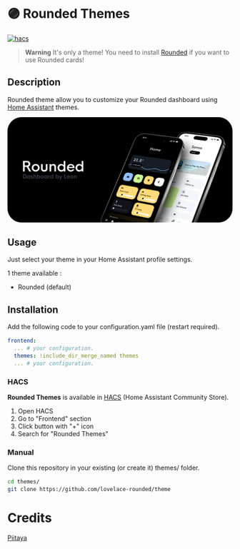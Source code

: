 # 🟣 Rounded Themes

[![hacs][hacs-badge]][hacs-url]

> **Warning**
> It's only a theme! You need to install [Rounded][rounded] if you want to use Rounded cards!

## Description

Rounded theme allow you to customize your Rounded dashboard using [Home Assistant][home-assistant] themes.

![Overview](./docs/preview.png)

## Usage

Just select your theme in your Home Assistant profile settings.

1 theme available :

-   Rounded (default)

## Installation

Add the following code to your configuration.yaml file (restart required).

```yaml
frontend:
  ... # your configuration.
  themes: !include_dir_merge_named themes
  ... # your configuration.
```

### HACS

**Rounded Themes** is available in [HACS][hacs] (Home Assistant Community Store).

1. Open HACS
2. Go to "Frontend" section
3. Click button with "+" icon
4. Search for "Rounded Themes"

### Manual

Clone this repository in your existing (or create it) themes/ folder.

```sh
cd themes/
git clone https://github.com/lovelace-rounded/theme
```

# Credits

[Piitaya](https://github.com/piitaya)

<!-- Badges -->

[hacs-url]: https://github.com/hacs/integration
[hacs-badge]: https://img.shields.io/badge/hacs-default-orange.svg?style=flat-square

<!-- References -->

[home-assistant]: https://www.home-assistant.io/
[home-assitant-theme-docs]: https://www.home-assistant.io/integrations/frontend/#defining-themes
[hacs]: https://hacs.xyz
[rounded]: https://github.com/lovelace-rounded/ui